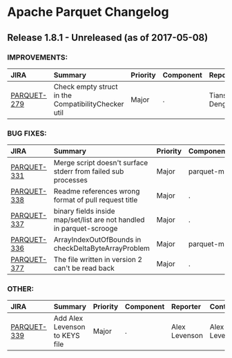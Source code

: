 
<!---
# Licensed to the Apache Software Foundation (ASF) under one
# or more contributor license agreements.  See the NOTICE file
# distributed with this work for additional information
# regarding copyright ownership.  The ASF licenses this file
# to you under the Apache License, Version 2.0 (the
# "License"); you may not use this file except in compliance
# with the License.  You may obtain a copy of the License at
#
#     http://www.apache.org/licenses/LICENSE-2.0
#
# Unless required by applicable law or agreed to in writing, software
# distributed under the License is distributed on an "AS IS" BASIS,
# WITHOUT WARRANTIES OR CONDITIONS OF ANY KIND, either express or implied.
# See the License for the specific language governing permissions and
# limitations under the License.
-->
# Apache Parquet Changelog

## Release 1.8.1 - Unreleased (as of 2017-05-08)



### IMPROVEMENTS:

| JIRA | Summary | Priority | Component | Reporter | Contributor |
|:---- |:---- | :--- |:---- |:---- |:---- |
| [PARQUET-279](https://issues.apache.org/jira/browse/PARQUET-279) | Check empty struct in the CompatibilityChecker util |  Major | . | Tianshuo Deng |  |


### BUG FIXES:

| JIRA | Summary | Priority | Component | Reporter | Contributor |
|:---- |:---- | :--- |:---- |:---- |:---- |
| [PARQUET-331](https://issues.apache.org/jira/browse/PARQUET-331) | Merge script doesn't surface stderr from failed sub processes |  Major | parquet-mr | Alex Levenson | Alex Levenson |
| [PARQUET-338](https://issues.apache.org/jira/browse/PARQUET-338) | Readme references wrong format of pull request title |  Major | . | Alex Levenson | Alex Levenson |
| [PARQUET-337](https://issues.apache.org/jira/browse/PARQUET-337) | binary fields inside map/set/list are not handled in parquet-scrooge |  Major | . | Jake Donham | Jake Donham |
| [PARQUET-336](https://issues.apache.org/jira/browse/PARQUET-336) | ArrayIndexOutOfBounds in checkDeltaByteArrayProblem |  Major | parquet-mr | Alex Levenson | Alex Levenson |
| [PARQUET-377](https://issues.apache.org/jira/browse/PARQUET-377) | The file written in version 2 can't be read back |  Major | . | Davies Liu |  |


### OTHER:

| JIRA | Summary | Priority | Component | Reporter | Contributor |
|:---- |:---- | :--- |:---- |:---- |:---- |
| [PARQUET-339](https://issues.apache.org/jira/browse/PARQUET-339) | Add Alex Levenson to KEYS file |  Major | . | Alex Levenson | Alex Levenson |


